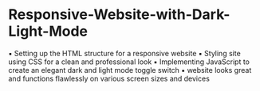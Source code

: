 # Responsive-Website-with-Dark-Light-Mode
▪️ Setting up the HTML structure for a responsive website ▪️ Styling site using CSS for a clean and professional look ▪️ Implementing JavaScript to create an elegant dark and light mode toggle switch ▪️  website looks great and functions flawlessly on various screen sizes and devices
